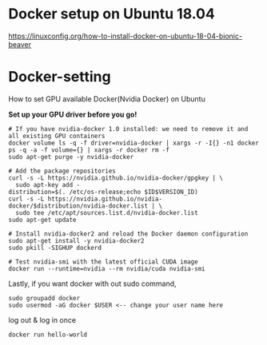 # Docker setup on Ubuntu 18.04
https://linuxconfig.org/how-to-install-docker-on-ubuntu-18-04-bionic-beaver


# Docker-setting
How to set GPU available Docker(Nvidia Docker) on Ubuntu

__Set up your GPU driver before you go!__

<pre><code># If you have nvidia-docker 1.0 installed: we need to remove it and all existing GPU containers
docker volume ls -q -f driver=nvidia-docker | xargs -r -I{} -n1 docker ps -q -a -f volume={} | xargs -r docker rm -f
sudo apt-get purge -y nvidia-docker

# Add the package repositories
curl -s -L https://nvidia.github.io/nvidia-docker/gpgkey | \
  sudo apt-key add -
distribution=$(. /etc/os-release;echo $ID$VERSION_ID)
curl -s -L https://nvidia.github.io/nvidia-docker/$distribution/nvidia-docker.list | \
  sudo tee /etc/apt/sources.list.d/nvidia-docker.list
sudo apt-get update

# Install nvidia-docker2 and reload the Docker daemon configuration
sudo apt-get install -y nvidia-docker2
sudo pkill -SIGHUP dockerd

# Test nvidia-smi with the latest official CUDA image
docker run --runtime=nvidia --rm nvidia/cuda nvidia-smi
</pre></code>

Lastly, if you want docker with out sudo command,
<pre><code>sudo groupadd docker
sudo usermod -aG docker $USER <-- change your user name here
</code></pre>
log out & log in once
<pre><code>docker run hello-world
</code></pre>
